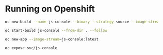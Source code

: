 # Running on Openshift
```bash
oc new-build --name js-console --binary --strategy source --image-stream httpd
```
```bash
oc start-build js-console --from-dir . --follow
```
```bash
oc new-app --image-stream=js-console:latest
```
```bash
oc expose svc/js-console
```
